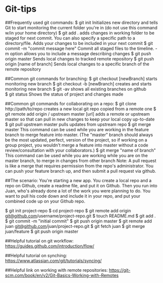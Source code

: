 # Git-tips

##Frequently used git commands:
$ git init
    Initializes new directory and tells Git to start monitoring the current folder you're in (do not use this command w/in your home directory)
$ git add .
    adds changes in working folder to be staged for next commit. You can also specify a specific path to a directory/file.
  Adds your changes to be included in your next commit
$ git commit -m "commit message here"
    Commit all staged files to the timeline.  -m option allows you to include a message describing changes
$ git push origin master
    Sends local changes to tracked remote repository
$ git push origin [name of branch]
    Sends local changes to a specific branch of the remote repository

##Common git commands for branching:
$ git checkout [newBranch]
    starts monitoring new branch
$ git checkout -b [newBranch]
    creates and starts monitoring new branch
$ git -av
    shows all existing branches on github  
$ git status
    Shows the status of project and changes made

##Common git commands for collaborating on a repo:
$ git clone http://path/to/repo
    creates a new local git repo copied from a remote one
$ git remote add origin / upstream master [url]
    adds a remote or upstream master so that can pull in new changes to keep your local copy up-to-date
$ git pull upstream master
    pulls updates from upstream repo
$ git merge master
    This command can be used while you are working in the feature branch to merge feature into master. (The "master" branch should always be the most updated, perfect, version of the project, so if working on a group project, you wouldn't merge a feature into master without a code review/consultation with your collaborators.)
$ git merge "name of branch"
    This command can be used while you are working while you are on the master branch, to merge in changes from other branch
Note: A pull request is like a merge that requires permission from the repo's administrator. You can push your feature branch up, and then submit a pull request via github.

##The scenario: You're starting a new app. You create a local repo and a repo on Github, create a readme file, and put it on Github. Then you run into Juan, who's already done a lot of the work you were planning to do. You want to pull his code down and include it in your repo, and put your combined code up on your Github repo.

$ git init project-repo
$ cd project-repo
$ git remote add origin git@github.com/username/project-repo.git
$ touch README.md
$ git add .
$ git commit -m "initial commit"
$ git push origin master
$ git remote add juan git@github.com/juan/project-repo.git
$ git fetch juan
$ git merge juan/feature
$ git push origin master

##Helpful tutorial on git workflow: https://guides.github.com/introduction/flow/

##Helpful tutorial on synching: https://www.atlassian.com/git/tutorials/syncing/

##Helpful link on working with remote repositories: https://git-scm.com/book/en/v2/Git-Basics-Working-with-Remotes
